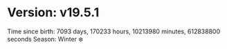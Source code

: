 # Version: v19.5.1
Time since birth: 7093 days, 170233 hours, 10213980 minutes, 612838800 seconds
Season: Winter ❄️
